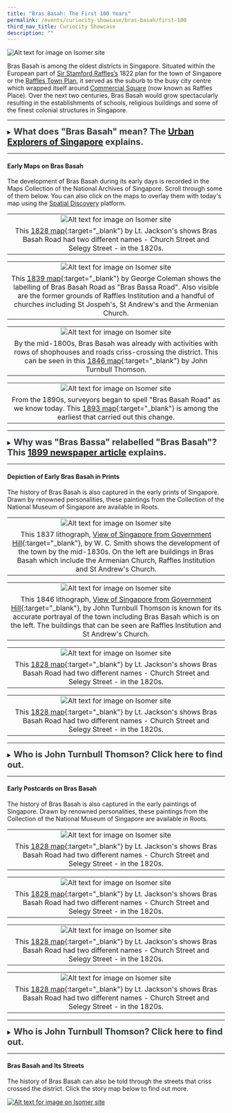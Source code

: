 ```yaml
---
title: "Bras Basah: The First 100 Years"
permalink: /events/curiocity-showcase/bras-basah/first-100
third_nav_title: Curiocity Showcase
description: ""
---
```

![Alt text for image on Isomer site](/images/painting-4.jpg)

Bras Basah is among the oldest districts in Singapore. Situated within the European part of [Sir Stamford Raffles’s](http://eresources.nlb.gov.sg/infopedia/articles/SIP_715_2004-12-15.html) 1822 plan for the town of Singapore or the [Raffles Town Plan](https://eresources.nlb.gov.sg/infopedia/articles/SIP_658_2005-01-07.html), it served as the suburb to the busy city centre which wrapped itself around [Commercial Square](https://eresources.nlb.gov.sg/infopedia/articles/SIP_864_2004-12-30.html) (now known as Raffles Place). Over the next two centuries, Bras Basah would grow spectacularly resulting in the establishments of schools, religious buildings and some of the finest colonial structures in Singapore.

_______

<details>
<summary><span style="font-weight: 700; font-size: 20px; font-style: normal; color:#353839">What does "Bras Basah" mean? The <a href="https://m.facebook.com/urban.explorers.of.singapore/posts/1838715229511033">Urban Explorers of Singapore</a> explains.</span></summary>
<br>
<span style="font-weight: 400; font-size: 20px; font-style: normal; color:#778899">"The name “Bras Basah” has existed since the early 1800s. In old maps, it was also spelt as “Brass Bassa”...The name “Bras Basah” itself is a mistranscription of the Malay term “beras basah” (“wet rice”). Such mistranscriptions arise when non-native Malay speakers anglicise names based on what is verbally heard...Speaking of rice, Singapore in the old days had paddy fields...Wet harvested rice from these paddy fields (which practised wet-rice cultivation) would have been transported along Selegie Road and then dried on patches of undeveloped land around Sungai Bras Basah. (Drying is critical after harvesting a rice crop because it reduces grain moisture content to a safe level for storage.) This scenario eventually gave birth to the toponym “Bras Basah” for the area." </span>
	
</details>

_____

#### **Early Maps on Bras Basah**

The development of Bras Basah during its early days is recorded in the Maps Collection of the National Archives of Singapore. Scroll through some of them below. You can also click on the maps to overlay them with today's map using the [Spatial Discovery](https://search.nlb.gov.sg/spatialdiscovery/) platform.

| | 
|:--------:| 
| ![Alt text for image on Isomer site](/images/sample-bb-map-1828.png)|
|This [1828 map](https://www.nas.gov.sg/archivesonline/maps_building_plans/record-details/f9926418-115c-11e3-83d5-0050568939ad){:target="_blank"} by Lt. Jackson's shows Bras Basah Road had two different names - Church Street and Selegy Street - in the 1820s. |

| | 
|:--------:| 
| ![Alt text for image on Isomer site](/images/sample-bb-map-1830.png)|
|This [1839 map](https://www.nas.gov.sg/archivesonline/maps_building_plans/record-details/fb0ace86-115c-11e3-83d5-0050568939ad){:target="_blank"} by George Coleman shows the labelling of Bras Basah Road as "Bras Bassa Road". Also visible are the former grounds of Raffles Institution and a handful of churches including St Jospeh's, St Andrew's and the Armenian Church.|

| | 
|:--------:| 
| ![Alt text for image on Isomer site](/images/sample-bb-map-1846.png)|
|By the mid-1800s, Bras Basah was already with activities with rows of shophouses and roads criss-crossing the district. This can be seen in this [1846 map](https://www.nas.gov.sg/archivesonline/maps_building_plans/record-details/fb0ace86-115c-11e3-83d5-0050568939ad){:target="_blank"} by John Turnbull Thomson.|

| | 
|:--------:| 
| ![Alt text for image on Isomer site](/images/sample-bb-map-1893.png)|
| From the 1890s, surveyors began to spell "Bras Basah Road" as we know today. This [1893 map](https://www.nas.gov.sg/archivesonline/maps_building_plans/record-details/c912530c-66c8-11e3-bb37-0050568939ad){:target="_blank"} is among the earliest that carried out this change. |

_____

<details>
<summary><span style="font-weight: 700; font-size: 20px; font-style: normal; color:#353839">Why was "Bras Bassa" relabelled "Bras Basah"? This <a href="http://eresources.nlb.gov.sg/newspapers/Digitised/Article/singfreepresswk18990601-1.2.51">1899 newspaper article</a> explains.</span></summary>
<br>
<span style="font-weight: 400; font-size: 20px; font-style: normal; color:#778899">"The new enamelled street signs being put up by the Municipality are blue on white, instead of the old white on blue...The spelling seems to have received some attention, the "Bras Bassa Road" becomes "Bras Basah Road". The latter gives some indication of the meaning of the name and send thoughts back to the padi fields that at one time occupied the valley stretching from Fort Canning eastward."</span>
	
</details>

_____


#### **Depiction of Early Bras Basah in Prints**

The history of Bras Basah is also captured in the early prints of Singapore. Drawn by renowned personalities, these paintings from the Collection of the National Museum of Singapore are available in Roots.

| | 
|:--------:| 
| ![Alt text for image on Isomer site](/images/painting-1.jpg)|
|This 1837 lithograph, [View of Singapore from Government Hill](https://www.nas.gov.sg/archivesonline/photographs/record-details/d4f65b2e-1161-11e3-83d5-0050568939ad){:target="_blank"}, by W. C. Smith shows the development of the town by the mid-1830s. On the left are buildings in Bras Basah which include the Armenian Church, Raffles Institution and St Andrew's Church.   |

| | 
|:--------:| 
| ![Alt text for image on Isomer site](/images/painting-2.jpg)|
|This 1846 lithograph, [View of Singapore from Government Hill](https://www.nas.gov.sg/archivesonline/photographs/record-details/d4f65b2e-1161-11e3-83d5-0050568939ad){:target="_blank"}, by John Turnbull Thomson is known for its accurate portrayal of the town including Bras Basah which is on the left. The buildings that can be seen are Raffles Institution and St Andrew's Church. |

| | 
|:--------:| 
| ![Alt text for image on Isomer site](/images/painting-3.jpg)|
|This [1828 map](https://www.nas.gov.sg/archivesonline/maps_building_plans/record-details/f9926418-115c-11e3-83d5-0050568939ad){:target="_blank"} by Lt. Jackson's shows Bras Basah Road had two different names - Church Street and Selegy Street - in the 1820s. |

| | 
|:--------:| 
|![Alt text for image on Isomer site](/images/painting-4.jpg)|
|This [1828 map](https://www.nas.gov.sg/archivesonline/maps_building_plans/record-details/f9926418-115c-11e3-83d5-0050568939ad){:target="_blank"} by Lt. Jackson's shows Bras Basah Road had two different names - Church Street and Selegy Street - in the 1820s. |


_____

<details>
<summary><span style="font-weight: 700; font-size: 20px; font-style: normal; color:#353839">Who is John Turnbull Thomson? Click here to find out.</span></summary>
<br>
<span style="font-weight: 400; font-size: 20px; font-style: normal; color:#778899">John Turnbull Thomson was the Government Surveyor of the Straits Settlements from 1841 to 1853. He made a number of important contributions during his 12 years in Singapore, including the creation of maps of early Singapore, as well as the design and construction of several buildings and other public infrastructure on the island. A self-taught artist and prolific writer, Thomson’s collection of paintings, books and articles now serve as invaluable records of the architecture and life of early Singapore.</span>
	
</details>

_____

#### **Early Postcards on Bras Basah**

The history of Bras Basah is also captured in the early paintings of Singapore. Drawn by renowned personalities, these paintings from the Collection of the National Museum of Singapore are available in Roots.

| | 
|:--------:| 
| ![Alt text for image on Isomer site](/images/postcard-1.jpg)|
|This [1828 map](https://www.nas.gov.sg/archivesonline/maps_building_plans/record-details/f9926418-115c-11e3-83d5-0050568939ad){:target="_blank"} by Lt. Jackson's shows Bras Basah Road had two different names - Church Street and Selegy Street - in the 1820s. |

| | 
|:--------:| 
| ![Alt text for image on Isomer site](/images/postcard-2.jpg)|
|This [1828 map](https://www.nas.gov.sg/archivesonline/maps_building_plans/record-details/f9926418-115c-11e3-83d5-0050568939ad){:target="_blank"} by Lt. Jackson's shows Bras Basah Road had two different names - Church Street and Selegy Street - in the 1820s. |

| | 
|:--------:| 
| ![Alt text for image on Isomer site](/images/postcard-3.jpg)|
|This [1828 map](https://www.nas.gov.sg/archivesonline/maps_building_plans/record-details/f9926418-115c-11e3-83d5-0050568939ad){:target="_blank"} by Lt. Jackson's shows Bras Basah Road had two different names - Church Street and Selegy Street - in the 1820s. |

| | 
|:--------:| 
|![Alt text for image on Isomer site](/images/postcard-4.jpg)|
|This [1828 map](https://www.nas.gov.sg/archivesonline/maps_building_plans/record-details/f9926418-115c-11e3-83d5-0050568939ad){:target="_blank"} by Lt. Jackson's shows Bras Basah Road had two different names - Church Street and Selegy Street - in the 1820s. |


_____

<details>
<summary><span style="font-weight: 700; font-size: 20px; font-style: normal; color:#353839">Who is John Turnbull Thomson? Click here to find out.</span></summary>
<br>
<span style="font-weight: 400; font-size: 20px; font-style: normal; color:#778899">John Turnbull Thomson was the Government Surveyor of the Straits Settlements from 1841 to 1853. He made a number of important contributions during his 12 years in Singapore, including the creation of maps of early Singapore, as well as the design and construction of several buildings and other public infrastructure on the island. A self-taught artist and prolific writer, Thomson’s collection of paintings, books and articles now serve as invaluable records of the architecture and life of early Singapore.</span>
	
</details>

_____

#### **Bras Basah and Its Streets**

The history of Bras Basah can also be told through the streets that criss crossed the district. Click the story map below to find out more.

[![Alt text for image on Isomer site](/images/storymap-bb-streets-main.png)](https://uploads.knightlab.com/storymapjs/04f5c05311b7e48aadefd0cdd269c308/brash-basah-its-streets/index.html)